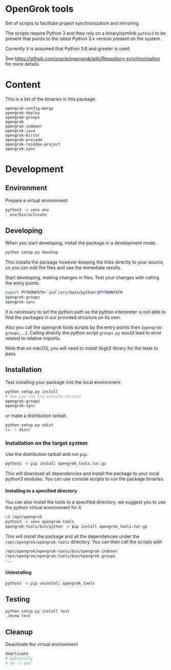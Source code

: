 
# OpenGrok tools

Set of scripts to facilitate project synchronization and mirroring

The scripts require Python 3 and they rely on a binary/symlink `python3` to be
present that points to the latest Python 3.x version present on the system.

Currently it is assumed that Python 3.6 and greater is used.

See https://github.com/oracle/opengrok/wiki/Repository-synchronization
for more details.

# Content

This is a list of the binaries in this package.

```text
opengrok-config-merge
opengrok-deploy
opengrok-groups
opengrok
opengrok-indexer
opengrok-java
opengrok-mirror
opengrok-projadm
opengrok-reindex-project
opengrok-sync
```

# Development

## Environment

Prepare a virtual environment

```bash
python3 -m venv env
. env/bin/activate
```

## Developing

When you start developing, install the package in a development mode.

```bash
python setup.py develop
```

This installs the package however keeping the links directly to your source,
so you can edit the files and see the immediate results.

Start developing, making changes in files. Test your changes with calling the entry points.

```bash
export PYTHONPATH=`pwd`/src/main/python:$PYTHONPATH
opengrok-groups
opengrok-sync
```

It is necessary to set the python path as the python interpreter is not able to find the packages
in our provided structure on its own.

Also you call the opengrok tools scripts by the entry points then (`opengrok-groups`, ...).
Calling directly the python script `groups.py` would lead to error related to relative imports.

Note that on macOS, you will need to install libgit2 library for the tests
to pass.

## Installation

Test installing your package into the local environment

```bash
python setup.py install
# now you can try console scripts
opengrok-groups
opengrok-sync
```

or make a distribution tarball.

```bash
python setup.py sdist
ls -l dist/
```

### Installation on the target system

Use the distribution tarball and run `pip`.

```bash
python3 -m pip install opengrok_tools.tar.gz
```

This will download all dependencies and install the package to your local python3 modules.
You can use console scripts to run the package binaries.

#### Installing to a specified directory

You can also install the tools to a specified directory, we suggest you to use the python virtual environment for it.

```bash
cd /opt/opengrok
python3 -m venv opengrok-tools
opengrok-tools/bin/python -m pip install opengrok_tools.tar.gz
```

This will install the package and all the dependencies under the `/opt/opengrok/opengrok-tools` directory.
You can then call the scripts with

```bash
/opt/opengrok/opengrok-tools/bin/opengrok-indexer
/opt/opengrok/opengrok-tools/bin/opengrok-groups
...
```

#### Uninstalling

```bash
python3 -m pip uninstall opengrok_tools
```

## Testing

```bash
python setup.py install test
./mvnw test
```

## Cleanup

Deactivate the virtual environment
```bash
deactivate
# optionally
# rm -r env
```

